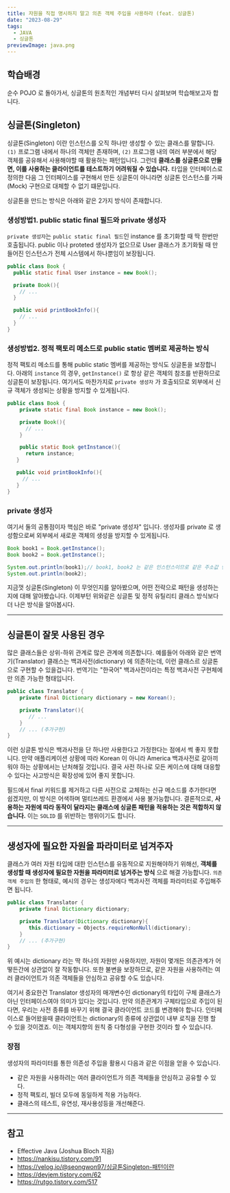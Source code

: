 ```yaml
---
title: 자원을 직접 명시하지 말고 의존 객체 주입을 사용하라 (feat. 싱글톤)
date: "2023-08-29"
tags:
  - JAVA
  - 싱글톤
previewImage: java.png
---
```


## 학습배경

순수 POJO 로 돌아가서, 싱글톤의 원초적인 개념부터 다시 살펴보며 학습해보고자 합니다.

## 싱글톤(Singleton)

싱글톤(Singleton) 이란 인스턴스를 오직 하나만 생성할 수 있는 클래스를 말합니다. `(1)` 프로그램 내에서 하나의 객체만 존재하며, `(2)` 프로그램 내의 여러 부분에서 해당 객체를 공유해서 사용해야할 때 활용하는 패턴입니다. 그런데 **클래스를 싱글톤으로 만들면, 이를 사용하는 클라이언트를 테스트하기 어려워질 수 있습니다.** 타입을 인터페이스로 정의한 다음 그 인터페이스를 구현해서 만든 싱글톤이 아니라면 싱글톤 인스턴스를 가짜(Mock) 구현으로 대체할 수 없기 떄문입니다.

싱글톤을 만드는 방식은 아래와 같은 2가지 방식이 존재합니다.

### 생성방법1. public static final 필드와 private 생성자

`private 생성자`는 `public static final 필드`인 instance 를 초기화할 때 딱 한번만 호출됩니다. public 이나 proteted 생성자가 없으므로 User 클래스가 초기화될 때 만들어진 인스턴스가 전체 시스템에서 하나뿐임이 보장됩니다.

```java
public class Book {
  public static final User instance = new Book();

  private Book(){
  	// ...
  }

  public void printBookInfo(){
    // ...
  }
}
```

### 생성방법2. 정적 팩토리 메소드로 public static 멤버로 제공하는 방식

정적 팩토리 메소드를 통해 public static 멤버를 제공하는 방식도 싱글톤을 보장합니다. 아래의 `instance` 의 경우, `getInstance()` 로 항상 같은 객체의 참조를 반환하므로 싱글톤이 보장됩니다. 여기서도 마찬가지로 `private 생성자` 가 호출되므로 외부에서 신규 객체가 생성되는 상황을 방지할 수 있게됩니다.

```java
public class Book {
	private static final Book instance = new Book();

    private Book(){
      // ...
    }

    public static Book getInstance(){
      return instance;
   }

   public void printBookInfo(){
   	 // ...
   }
}
```

### private 생성자

여기서 둘의 공통점이자 핵심은 바로 "private 생성자" 입니다. 생성자를 private 로 생성함으로써 외부에서 새로운 객체의 생성을 방지할 수 있게됩니다.

```java
Book book1 = Book.getInstance();
Book book2 = Book.getInstance();

System.out.println(book1);// book1, book2 는 같은 인스턴스이므로 같은 주소값 반환
System.out.println(book2);
```

지금껏 싱글톤(Singleton) 이 무엇인지를 알아봤으며, 어떤 전략으로 패턴을 생성하는지에 대해 알아봤습니다. 이제부턴 위와같은 싱글톤 및 정적 유틸리티 클래스 방식보다 더 나은 방식을 알아봅시다.

---

## 싱글톤이 잘못 사용된 경우

많은 클래스들은 상위-하위 관계로 많은 관계에 의존합니다. 예를들어 아래와 같은 번역기(Translator) 클래스는 백과사전(dictionary) 에 의존하는데, 이런 클래스르 싱글톤으로 구현할 수 있을겁니다. 번역기는 "한국어" 백과사전이라는 특정 백과사전 구현체에만 의존 가능한 형태입니다.

```java
public class Translator {
	private final Dictionary dictionary = new Korean();

    private Translator(){
       // ...
    }
    // ... (추가구현)
}
```

이런 싱글톤 방식은 백과사전을 단 하나만 사용한다고 가정한다는 점에서 썩 좋지 못합니다. 만약 애플리케이션 상황에 따라 Korean 이 아니라 America 백과사전로 갈아끼워야 하는 상황에서는 난처해질 것입니다. 결국 사전 하나로 모든 케이스에 대해 대응할 수 있다는 사고방식은 확장성에 있어 좋지 못합니다.

필드에서 final 키워드를 제거하고 다른 사전으로 교체하는 신규 메소드를 추가한다면 쉽겠지만, 이 방식은 어색하며 멀티쓰레드 환경에서 사용 불가능합니다. 결론적으로, **사용하는 자원에 따라 동작이 달라지는 클래스에 싱글톤 패턴을 적용하는 것은 적합하지 않습니다.** 이는 `SOLID` 를 위반하는 행위이기도 합니다.

---

## 생성자에 필요한 자원을 파라미터로 넘겨주자

클래스가 여러 자원 타입에 대한 인스턴스를 유동적으로 지원해야하기 위해선, **객체를 생성할 때 생성자에 필요한 자원을 파라미터로 넘겨주는 방식** 으로 해결 가능합니다. `의존 객체 주입의` 한 형태로, 예시의 경우는 생성자에다 백과사전 객체를 파라미터로 주입해주면 됩니다.

```java
public class Translator {
	private final Dictionary dictionary;

    private Translator(Dictionary dictionary){
       this.dictionary = Objects.requireNonNull(dictionary);
    }
    // ... (추가구현)
}
```

위 예시는 dictionary 라는 딱 하나의 자원만 사용하지만, 자원이 몇개든 의존관계가 어떻든간에 상관없이 잘 작동합니다. 또한 불변을 보장하므로, 같은 자원을 사용하려는 여러 클라이언트가 의존 객체들을 안심하고 공유할 수도 있습니다.

여기서 중요한건 Translator 생성자의 매개변수인 dictionary의 타입이 구체 클래스가 아닌 인터페이스여야 의미가 있다는 것입니다. 만약 의존관계가 구체타입으로 주입이 된다면, 우리는 사전 종류를 바꾸기 위해 결국 클라이언트 코드를 변경해야 합니다. 인터페이스로 들어왔을때 클라이언트는 dictionary의 종류에 상관없이 내부 로직을 진행 할 수 있을 것이겠죠. 이는 객체지향의 원칙 중 다형성을 구현한 것이라 할 수 있습니다.

### 장점

생성자의 파라미터를 통한 의존성 주입을 활용시 다음과 같은 이점을 얻을 수 있습니다.

- 같은 자원을 사용하려는 여러 클라이언트가 의존 객체들을 안심하고 공유할 수 있다.
- 정적 팩토리, 빌더 모두에 동일하게 적용 가능하다.
- 클래스의 테스트, 유연성, 재사용성등을 개선해준다.

---

## 참고

- Effective Java (Joshua Bloch 지음)
- https://nankisu.tistory.com/91
- https://velog.io/@seongwon97/싱글톤Singleton-패턴이란
- https://devjem.tistory.com/62
- https://rutgo.tistory.com/517
